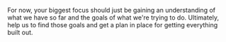 For now, your biggest focus should just be gaining an understanding of what we have so far and the goals of what we're trying to do. Ultimately, help us to find those goals and get a plan in place for getting everything built out.
